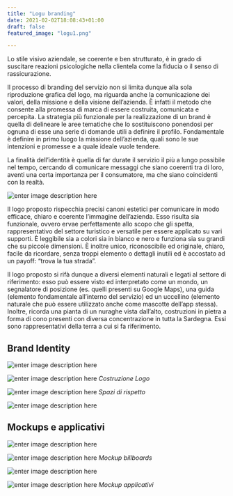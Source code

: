 ```yaml
---
title: "Logu branding"
date: 2021-02-02T18:08:43+01:00
draft: false
featured_image: "logu1.png"

---
```

Lo stile visivo aziendale, se coerente e ben strutturato, è in grado di suscitare reazioni psicologiche nella clientela come la fiducia o il senso di rassicurazione.

Il processo di branding del servizio non si limita dunque alla sola riproduzione grafica del logo, ma riguarda anche la comunicazione dei valori, della missione e della visione dell’azienda. È infatti il metodo che consente alla promessa di marca di essere costruita, comunicata e percepita.
La strategia più funzionale per la realizzazione di un brand è quella di delineare le aree tematiche che lo sostituiscono ponendosi per ognuna di esse una serie di domande utili a definire il profilo.
Fondamentale è definire in primo luogo la missione dell’azienda, quali sono le sue intenzioni e promesse e a quale ideale vuole tendere.

La finalità dell’identità è quella di far durate il servizio il più a lungo possibile nel tempo, cercando di comunicare messaggi che siano coerenti tra di loro, aventi una certa importanza per il consumatore, ma che siano coincidenti con la realtà.

![enter image description here](https://dabe.design/images/logu1.png)

Il logo proposto rispecchia precisi canoni estetici per comunicare in modo efficace, chiaro e coerente l’immagine dell’azienda. Esso risulta sia funzionale, ovvero ervae perfettamente allo scopo che gli spetta, rappresentativo del settore turistico e versatile per essere applicato su vari supporti. È leggibile sia a colori sia in bianco e nero e funziona sia su grandi che su piccole dimensioni. È inoltre unico, riconoscibile ed originale, chiaro, facile da ricordare, senza troppi elemento o dettagli inutili ed è accostato ad un payoff: “trova la tua strada”.

Il logo proposto si rifà dunque a diversi elementi naturali e legati al settore di riferimento: esso può essere visto ed interpretato come un mondo, un segnalatore di posizione (es. quelli presenti su Google Maps), una guida (elemento fondamentale all’interno del servizio) ed un uccellino (elemento naturale che può essere utilizzato anche come mascotte dell’app stessa). Inoltre, ricorda una pianta di un nuraghe vista dall’alto, costruzioni in pietra a forma di cono presenti con diversa concentrazione in tutta la Sardegna. Essi sono rappresentativi della terra a cui si fa riferimento.



## Brand Identity



![enter image description here](https://dabe.design/images/logu3.png)


![enter image description here](https://dabe.design/images/logu2.png)
*Costruzione Logo*


![enter image description here](https://dabe.design/images/logu4.png)
*Spazi di rispetto*

![enter image description here](https://dabe.design/images/logu4.png)
## Mockups e applicativi

![enter image description here](https://dabe.design/images/logu7.png)

![enter image description here](https://dabe.design/images/logu8.png)
*Mockup billboards*

![enter image description here](https://dabe.design/images/logu10.png)

![enter image description here](https://dabe.design/images/logu11.png)
*Mockup applicativi*
